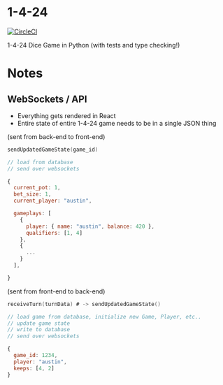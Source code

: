# 1-4-24

[![CircleCI](https://circleci.com/gh/audy/1-4-24.svg?style=svg&circle-token=3ba693486fe49b060449f6aff2666c3449fd0db7)](https://circleci.com/gh/audy/1-4-24)

1-4-24 Dice Game in Python (with tests and type checking!)

# Notes

## WebSockets / API

- Everything gets rendered in React
- Entire state of entire 1-4-24 game needs to be in a single JSON thing

(sent from back-end to front-end)

```go
sendUpdatedGameState(game_id)

// load from database
// send over websockets
```

```javascript
{
  current_pot: 1,
  bet_size: 1,
  current_player: "austin",

  gameplays: [
    {
      player: { name: "austin", balance: 420 },
      qualifiers: [1, 4]
    },
    {
      ...
    }
  ],

}
```

(sent from front-end to back-end)

```go
receiveTurn(turnData) # -> sendUpdatedGameState()

// load game from database, initialize new Game, Player, etc..
// update game state
// write to database
// send over websockets

```

```javascript
{
  game_id: 1234,
  player: "austin",
  keeps: [4, 2]
}
```
